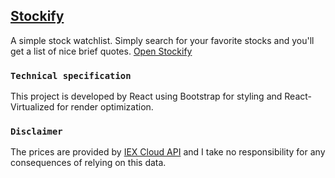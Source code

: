 ## [Stockify](https://dariushm2.github.io/stockify-web/#/)
A simple stock watchlist. Simply search for your favorite stocks and you'll get a list of nice brief quotes. [Open Stockify](https://dariushm2.github.io/stockify-web/#/)



### `Technical specification`

This project is developed by React using Bootstrap for styling and React-Virtualized for render optimization.<br />

### `Disclaimer`

The prices are provided by [IEX Cloud API](https://iexcloud.io/docs/api/) and I take no responsibility for any consequences of relying on this data.
